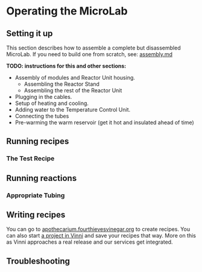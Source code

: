 # Operating the MicroLab

## Setting it up

This section describes how to assemble a complete but disassembled MicroLab. If you need to build one from scratch, see: [assembly.md](assembly.md)

**TODO: instructions for this and other sections:**

- Assembly of modules and Reactor Unit housing.
  - Assembling the Reactor Stand
  - Assembling the rest of the Reactor Unit
- Plugging in the cables.
- Setup of heating and cooling.
- Adding water to the Temperature Control Unit.
- Connecting the tubes
- Pre-warming the warm reservoir (get it hot and insulated ahead of time)

## Running recipes

### The Test Recipe

## Running reactions

### Appropriate Tubing

## Writing recipes

You can go to [apothecarium.fourthievesvinegar.org](https://apothecarium.fourthievesvinegar.org/) to create recipes. You can also start [a project in Vinni](https://vinni.fourthievesvinegar.org/projects/NVXg2yPAKaMu) and save your recipes that way. More on this as Vinni approaches a real release and our services get integrated.

## Troubleshooting
